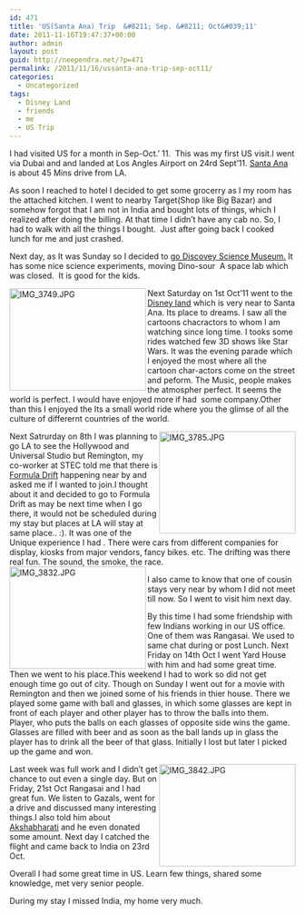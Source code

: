 ```yaml
---
id: 471
title: 'US(Santa Ana) Trip  &#8211; Sep. &#8211; Oct&#039;11'
date: 2011-11-16T19:47:37+00:00
author: admin
layout: post
guid: http://neependra.net/?p=471
permalink: /2011/11/16/ussanta-ana-trip-sep-oct11/
categories:
  - Uncategorized
tags:
  - Disney Land
  - friends
  - me
  - US Trip
---
```

I had visited US for a month in Sep-Oct.&#8217; 11.  This was my first US visit.I went via Dubai and and landed at Los Angles Airport on 24rd Sept&#8217;11. [Santa Ana](http://en.wikipedia.org/wiki/Santa_Ana,_California) is about 45 Mins drive from LA.
  
As soon I reached to hotel I decided to get some grocerry as I my room has the attached kitchen. I went to nearby Target(Shop like Big Bazar) and somehow forgot that I am not in India and bought lots of things, which I realized after doing the billing. At that time I didn&#8217;t have any cab no. So, I had to walk with all the things I bought.  Just after going back I cooked lunch for me and just crashed.
  
Next day, as It was Sunday so I decided to g[o Discovey Science Museum.](http://www.discoverycube.org/) It has some nice science experiments, moving Dino-sour  A space lab which was closed.  It is good for the kids.
  
[<img src="http://farm7.static.flickr.com/6151/6202622745_913ccbc232_m.jpg" alt="IMG_3749.JPG" width="240" height="180" align="left" />](http://www.flickr.com/photos/neependra/6202622745/ "Disney Land")
  
Next Saturday on 1st Oct&#8217;11 went to the [Disney land](http://en.wikipedia.org/wiki/Disneyland) which is very near to Santa Ana. Its place to dreams. I saw all the cartoons chacractors to whom I am watching since long time. I tooks some rides watched few 3D shows like Star Wars. It was the evening parade which I enjoyed the most where all the cartoon char-actors come on the street and peform. The Music, people makes the atmospher perfect. It seems the world is perfect. I would have enjoyed more if had  some company.Other than this I enjoyed the Its a small world ride where you the glimse of all the culture of differernt countries of the world.
  
[<img src="http://farm7.static.flickr.com/6160/6203159726_95964c3a54_m.jpg" alt="IMG_3785.JPG" width="240" height="180" align="right" />](http://www.flickr.com/photos/neependra/6203159726/ "Evening Parade at Disney Land")
  
Next Satrurday on 8th I was planning to go LA to see the Hollywood and Universal Studio but Remington, my co-worker at STEC told me that there is [Formula Drift](http://www.formulad.com/) happening near by and asked me if I wanted to join.I thought about it and decided to go to Formula Drift as may be next time when I go there, it would not be scheduled during my stay but places at LA will stay at same place.. :). It was one of the Unique experience I had . There were cars from different companies for display, kiosks from major vendors, fancy bikes. etc. The drifting was there real fun. The sound, the smoke, the race. [<img src="http://farm7.static.flickr.com/6103/6226797430_f98839c799_m.jpg" alt="IMG_3832.JPG" width="240" height="180" align="left" />](http://www.flickr.com/photos/neependra/6226797430/ "Finalist")
  
I also came to know that one of cousin stays very near by whom I did not meet till now. So I went to visit him next day.
  
By this time I had some friendship with few Indians working in our US office. One of them was Rangasai. We used to same chat during or post Lunch. Next Friday on 14th Oct I went Yard House with him and had some great time. Then we went to his place.This weekend I had to work so did not get enough time go out of city. Though on Sunday I went out for a movie with Remington and then we joined some of his friends in thier house. There we played some game with ball and glasses, in which some glasses are kept in front of each player and other player has to throw the balls into them. Player, who puts the balls on each glasses of opposite side wins the game. Glasses are filled with beer and as soon as the ball lands up in glass the player has to drink all the beer of that glass. Initially I lost but later I picked up the game and won.
  
[<img src="http://farm7.static.flickr.com/6158/6256432760_9ac9c22a0f_m.jpg" alt="IMG_3842.JPG" width="240" height="180" align="right" />](http://www.flickr.com/photos/neependra/6256432760/ "Sai and Me at Yard House")
  
Last week was full work and I didn&#8217;t get chance to out even a single day. But on Friday, 21st Oct Rangasai and I had great fun. We listen to Gazals, went for a drive and discussed many interesting things.I also told him about [Akshabharati](www.aksharbharati.org/) and he even donated some amount. Next day I catched the flight and came back to India on 23rd Oct.
  
Overall I had some great time in US. Learn few things, shared some knowledge, met very senior people.
  
During my stay I missed India, my home very much.